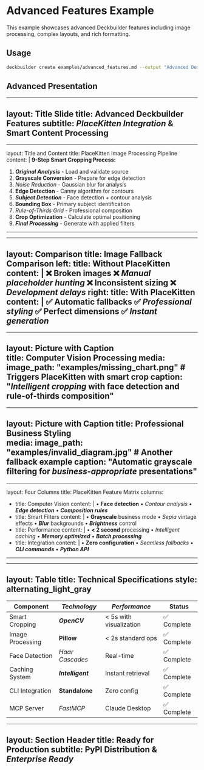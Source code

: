 # Advanced Features Example

This example showcases advanced Deckbuilder features including image processing, complex layouts, and rich formatting.

## Usage

```bash
deckbuilder create examples/advanced_features.md --output "Advanced Demo"
```

## Advanced Presentation

---
layout: Title Slide
title: **Advanced Deckbuilder Features**
subtitle: ***PlaceKitten Integration*** & Smart Content Processing
---

---
layout: Title and Content
title: PlaceKitten Image Processing Pipeline
content: |
  **9-Step Smart Cropping Process:**
  
  1. ***Original Analysis*** - Load and validate source
  2. **Grayscale Conversion** - Prepare for edge detection
  3. *Noise Reduction* - Gaussian blur for analysis
  4. **Edge Detection** - Canny algorithm for contours
  5. ***Subject Detection*** - Face detection + contour analysis
  6. **Bounding Box** - Primary subject identification
  7. *Rule-of-Thirds Grid* - Professional composition
  8. **Crop Optimization** - Calculate optimal positioning
  9. ***Final Processing*** - Generate with applied filters
---

---
layout: Comparison
title: Image Fallback Comparison
left:
  title: Without PlaceKitten
  content: |
    ❌ **Broken images**
    ❌ *Manual placeholder hunting*
    ❌ Inconsistent sizing
    ❌ ___Development delays___
right:
  title: With PlaceKitten
  content: |
    ✅ **Automatic fallbacks**
    ✅ *Professional styling*
    ✅ Perfect dimensions
    ✅ ___Instant generation___
---

---
layout: Picture with Caption  
title: Computer Vision Processing
media:
  image_path: "examples/missing_chart.png"  # Triggers PlaceKitten with smart crop
  caption: "***Intelligent cropping*** with face detection and **rule-of-thirds** composition"
---

---
layout: Picture with Caption
title: Professional Business Styling  
media:
  image_path: "examples/invalid_diagram.jpg"  # Another fallback example
  caption: "Automatic **grayscale filtering** for *business-appropriate* presentations"
---

---
layout: Four Columns
title: PlaceKitten Feature Matrix
columns:
  - title: Computer Vision
    content: |
      • **Face detection**
      • *Contour analysis* 
      • ***Edge detection***
      • ___Composition rules___
  - title: Smart Filters
    content: |
      • **Grayscale** business mode
      • *Sepia* vintage effects
      • ***Blur*** backgrounds
      • ___Brightness___ control
  - title: Performance
    content: |
      • **< 2 second** processing
      • *Intelligent caching*
      • ***Memory optimized***
      • ___Batch processing___
  - title: Integration
    content: |
      • **Zero configuration**
      • *Seamless fallbacks*
      • ***CLI commands***
      • ___Python API___
---

---
layout: Table
title: Technical Specifications
style: alternating_light_gray
---

| **Component** | *Technology* | ___Performance___ | **Status** |
|---------------|--------------|-------------------|------------|
| Smart Cropping | ***OpenCV*** | < 5s with visualization | ✅ Complete |
| Image Processing | **Pillow** | < 2s standard ops | ✅ Complete |
| Face Detection | *Haar Cascades* | Real-time | ✅ Complete |
| Caching System | ___Intelligent___ | Instant retrieval | ✅ Complete |
| CLI Integration | **Standalone** | Zero config | ✅ Complete |
| MCP Server | *FastMCP* | Claude Desktop | ✅ Complete |

---
layout: Section Header
title: Ready for Production
subtitle: **PyPI Distribution** & ***Enterprise Ready***
---